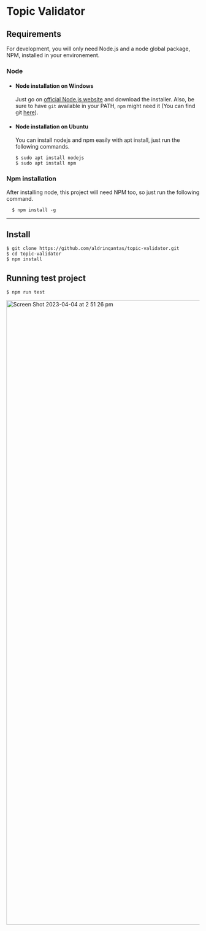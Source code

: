 # Topic Validator

## Requirements

For development, you will only need Node.js and a node global package, NPM, installed in your environement.

### Node

- #### Node installation on Windows

  Just go on [official Node.js website](https://nodejs.org/) and download the installer.
  Also, be sure to have `git` available in your PATH, `npm` might need it (You can find git [here](https://git-scm.com/)).

- #### Node installation on Ubuntu

  You can install nodejs and npm easily with apt install, just run the following commands.

      $ sudo apt install nodejs
      $ sudo apt install npm

### Npm installation

After installing node, this project will need NPM too, so just run the following command.

      $ npm install -g

---

## Install

    $ git clone https://github.com/aldrinqantas/topic-validator.git
    $ cd topic-validator
    $ npm install

## Running test project

    $ npm run test

<img width="1627" alt="Screen Shot 2023-04-04 at 2 51 26 pm" src="https://user-images.githubusercontent.com/124645540/229690034-f614ff2a-3d4c-4e23-8f2d-a5e15ee3e147.png">

